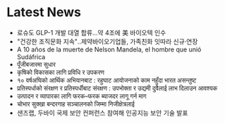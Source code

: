 # Latest News
-  로슈도 GLP-1 개발 대열 합류…약 4조에 美 바이오텍 인수
-  "건강한 조직문화 지속"‥제약바이오기업들, 가족친화 잇따라 신규·연장
-  A 10 años de la muerte de Nelson Mandela, el hombre que unió Sudáfrica
-  पूँजीबजारमा सुधार
-  कृषिको विकासका लागि प्रविधि र उपकरण
-  १० वर्षअघिको आर्थिक अभियानबाट : रहुघाट आयोजनाको काम नहुँदा भारत असन्तुष्ट
-  प्रतिस्पर्धाको संरक्षण र प्रतिस्पर्धीबाट संरक्षण : उपभोक्ता र उद्यमी दुवैलाई लाभ दिलाउन आवश्यक
-  उत्पादन र व्यापारका लागि फरक–फरक ब्याजदर लागू गर्न माग
-  चोभार सुक्खा बन्दरगाह सञ्चालनको जिम्मा निजीक्षेत्रलाई
-  샌즈랩, 두바이 국제 보안 컨퍼런스 참여해 인공지능 보안 기술 발표
